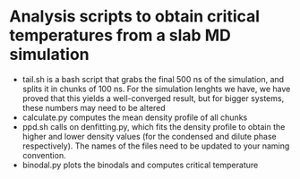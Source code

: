 # Analysis scripts to obtain critical temperatures from a slab MD simulation

- tail.sh is a bash script that grabs the final 500 ns of the simulation, and splits it in chunks of 100 ns. For the simulation lenghts we have,  we have proved that this yields a well-converged result, but for bigger systems, these numbers may need to be altered
- calculate.py computes the mean density profile of all chunks
- ppd.sh calls on denfitting.py, which fits the density profile to obtain the higher and lower density values (for the condensed and dilute phase respectively). The names of the files need to be updated to your naming convention.
- binodal.py plots the binodals and computes critical temperature

